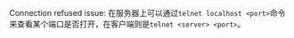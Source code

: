Connection refused issue: 在服务器上可以通过`telnet localhost <port>`命令来查看某个端口是否打开，在客户端则是`telnet <server> <port>`。